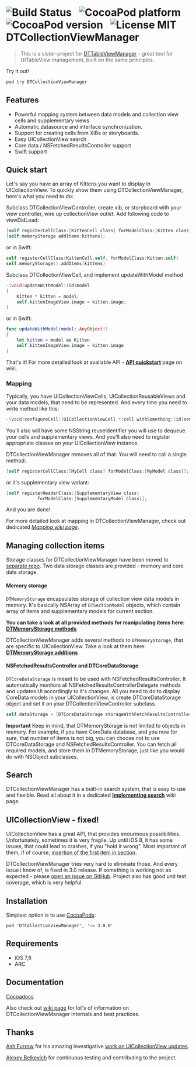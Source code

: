 ![Build Status](https://travis-ci.org/DenHeadless/DTCollectionViewManager.png?branch=master) &nbsp;
![CocoaPod platform](https://cocoapod-badges.herokuapp.com/p/DTCollectionViewManager/badge.svg) &nbsp;
![CocoaPod version](https://cocoapod-badges.herokuapp.com/v/DTCollectionViewManager/badge.svg) &nbsp;
![License MIT](https://go-shields.herokuapp.com/license-MIT-blue.png)
DTCollectionViewManager
=======================

> This is a sister-project for [DTTableViewManager](https://github.com/DenHeadless/DTTableViewManager) - great tool for UITableView management, built on the same principles.

Try it out! 

```bash
pod try DTCollectionViewManager
```

## Features

* Powerful mapping system between data models and collection view cells and supplementary views
* Automatic datasource and interface synchronization.
* Support for creating cells from XIBs or storyboards.
* Easy UICollectionView search 
* Core data / NSFetchedResultsController support
* Swift support

## Quick start

Let's say you have an array of Kittens you want to display in UICollectionView. To quickly show them using DTCollectionViewManager, here's what you need to do:

Subclass DTCollectionViewController, create xib, or storyboard with your view controller, wire up collectionView outlet. Add following code to viewDidLoad:

```objective-c
[self registerCellClass:[KittenCell class] forModelClass:[Kitten class]];
[self.memoryStorage addItems:kittens];
```
or in Swift:
```swift
self.registerCellClass(KittenCell.self, forModelClass:Kitten.self)
self.memoryStorage().addItems(kittens)
```

Subclass DTCollectionViewCell, and implement updateWithModel method
```objective-c
-(void)updateWithModel:(id)model
{
    Kitten * kitten = model;
    self.kittenImageView.image = kitten.image;
}
```
or in Swift:
```swift
func updateWithModel(model: AnyObject!)
{
    let kitten = model as Kitten
    self.kittenImageView.image = kitten.image
}
```

That's it! For more detailed look at available API - **[API quickstart](https://github.com/DenHeadless/DTCollectionViewManager/wiki/API-quickstart)** page on wiki.

### Mapping 

Typically, you have UICollectionViewCells, UICollectionReusableViews and your data models, that need to be represented. And every time you need to write method like this:
```objective-c
-(void)configureCell:(UICollectionViewCell *)cell withSomething:(id)something;
```

You'll also will have some NSString reuseIdentifier you will use to dequeue your cells and supplementary views. And you'll also need to register appropriate classes on your UICollectionView instance. 

DTCollectionViewManager removes all of that. You will need to call a single method:

```objective-c
[self registerCellClass:[MyCell class] forModelClass:[MyModel class]];
```

or it's supplementary view variant:

```objective-c
[self registerHeaderClass:[SupplementaryView class] 
            forModelClass:[SupplementaryModel class]];
```
And you are done! 

For more detailed look at mapping in DTCollectionViewManager, check out dedicated *[Mapping wiki page](https://github.com/DenHeadless/DTCollectionViewManager/wiki/Mapping-and-registration)*.

## Managing collection items

Storage classes for DTCollectionViewManager have been moved to [separate repo](https://github.com/DenHeadless/DTModelStorage). Two data storage classes are provided - memory and core data storage. 

#### Memory storage

`DTMemoryStorage` encapsulates storage of collection view data models in memory. It's basically NSArray of `DTSectionModel` objects, which contain array of items and supplementary models for current section.

**You can take a look at all provided methods for manipulating items here: [DTMemoryStorage methods](https://github.com/DenHeadless/DTModelStorage/blob/master/README.md#adding-items)**

DTCollectionViewManager adds several methods to `DTMemoryStorage`, that are specific to UICollectionView. Take a look at them here: **[DTMemoryStorage additions](https://github.com/DenHeadless/DTCollectionViewManager/wiki/DTMemoryStorage-additions)**

#### NSFetchedResultsController and DTCoreDataStorage

`DTCoreDataStorage` is meant to be used with NSFetchedResultsController. It automatically monitors all NSFetchedResultsControllerDelegate methods and updates UI accordingly to it's changes. All you need to do to display CoreData models in your UICollectionView, is create DTCoreDataStorage object and set it on your DTCollectionViewController subclass.

```objective-c
self.dataStorage = [DTCoreDataStorage storageWithFetchResultsController:controller];
```

**Important** Keep in mind, that DTMemoryStorage is not limited to objects in memory. For example, if you have CoreData database, and you now for sure, that number of items is not big, you can choose not to use DTCoreDataStorage and NSFetchedResultsController. You can fetch all required models, and store them in DTMemoryStorage, just like you would do with NSObject subclasses.

## Search

DTCollectionViewManager has a built-in search system, that is easy to use and flexible. Read all about it in a dedicated **[Implementing search](https://github.com/DenHeadless/DTCollectionViewManager/wiki/Implementing-search)** wiki page.

## UICollectionView - fixed!

UICollectionView has a great API, that provides enourmous possiibilities. Unfortunately, sometimes it is very fragile. Up until iOS 8, it has some issues, that could lead to crashes, if you "hold it wrong". Most important of them, if of course, [insertion of the first item in section](http://openradar.appspot.com/12954582). 

DTCollectionViewManager tries very hard to eliminate those. And every issue i know of, is fixed in 3.0 release. If something is working not as expected - please [open an issue on GitHub](https://github.com/DenHeadless/DTCollectionViewManager/issues). Project also has good unit test coverage, which is very helpful.
	
## Installation

Simplest option is to use [CocoaPods](http://www.cocoapods.org):

	pod 'DTCollectionViewManager', '~> 3.0.0'
	
## Requirements

- iOS 7,8
- ARC
	
## Documentation

[Cocoadocs](http://cocoadocs.org/docsets/DTCollectionViewManager)

Also check out [wiki page](https://github.com/DenHeadless/DTCollectionViewManager/wiki) for lot's of information on DTCollectionViewManager internals and best practices.

## Thanks

[Ash Furrow](https://github.com/AshFurrow) for his amazing investigative [work on UICollectionView updates](https://github.com/AshFurrow/UICollectionView-NSFetchedResultsController).

[Alexey Belkevich](https://github.com/belkevich) for continuous testing and contributing to the project.
